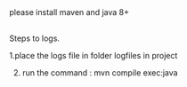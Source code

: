 ##

please install maven and java 8+


##
Steps to  logs.

1.place the logs file in folder logfiles in project


2. run the command : mvn compile exec:java